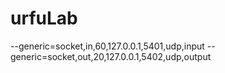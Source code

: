# urfuLab

--generic=socket,in,60,127.0.0.1,5401,udp,input
--generic=socket,out,20,127.0.0.1,5402,udp,output
